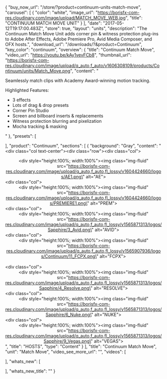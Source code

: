 {
  "buy_now_url": "/store/?product=continuum-units-match-move",
  "carousel": [
    {
      "color": "white",
      "image_url": "https://borisfx-com-res.cloudinary.com/image/upload/MATCH_MOVE_WEB.jpg",
      "title": "CONTINUUM MATCH MOVE UNIT"
    }
  ],
  "date": "2017-05-12T19:17:00.483Z",
  "store": true,
  "layout": "units",
  "description": "The Continuum Match Move Unit adds corner pin & witness protection plug-ins to Adobe After Effects, Adobe Premiere Pro, Avid Media Composer, and OFX hosts.",
  "download_url": "/downloads/?&product=Continuum",
  "key_color": "continuum",
  "overview": {
    "title": "Continuum Match Move",
    "video_url": "https://youtu.be/kAy1vevFCb8",
    "thumbnail_url": "https://borisfx-com-res.cloudinary.com/image/upload/q_auto,f_auto/v1606308109/products/Continuum/units/Match_Move.png",
    "content": "<p>Seamlessly match clips with Academy Award-winning motion tracking.</p><p>Highlighted Features:</p><ul><li>3 effects</li><li>Lots of drag & drop presets</li><li>Corner Pin Studio</li><li>Screen and billboard inserts & replacements</li><li>Witness protection blurring and pixelization</li><li>Mocha tracking & masking</li></ul></p>"
  },
  "presets": [

  ],
  "product": "Continuum",
  "sections": [
	{
      "background": "Gray",
      "content": "<div class=\"col text-center\"><div class=\"row\"><div class=\"col\"><span><center><div style=\"height:100%; width:100%\"><img class=\"img-fluid\" src=\"https://borisfx-com-res.cloudinary.com/image/upload/q_auto,f_auto,fl_lossy/v1604424660/logos/AE1.png\" alt=\"AE\"></div></center></div><div class=\"col\"><center><div style=\"height:100%; width:100%\"><img class=\"img-fluid\" src=\"https://borisfx-com-res.cloudinary.com/image/upload/q_auto,f_auto,fl_lossy/v1604424660/logos/PREMIERE1.png\" alt=\"PREM\"></div></center></span></div><div class=\"col\"><center><div style=\"height:100%; width:100%\"><img class=\"img-fluid\" src=\"https://borisfx-com-res.cloudinary.com/image/upload/q_auto,f_auto,fl_lossy/v1565871313/logos/Sapphire/3_Avid.png\" alt=\"AVID\"></div></center></div><div class=\"col\"><center><div style=\"height:100%; width:100%\"><img class=\"img-fluid\" src=\"https://borisfx-com-res.cloudinary.com/image/upload/q_auto,f_auto,fl_lossy/v1565907936/logos/Continuum/11_FCPX.png\" alt=\"FCPX\"></div></center></div><br><div class=\"col\"><center><div style=\"height:100%; width:100%\"><img class=\"img-fluid\" src=\"https://borisfx-com-res.cloudinary.com/image/upload/q_auto,f_auto,fl_lossy/v1565871313/logos/Sapphire/4_Resolve.png\" alt=\"RESOLVE\"></div></center></div><div class=\"col\"><center><div style=\"height:100%; width:100%\"><img class=\"img-fluid\" src=\"https://borisfx-com-res.cloudinary.com/image/upload/q_auto,f_auto,fl_lossy/v1565871313/logos/Sapphire/6_Nuke.png\" alt=\"NUKE\"></div></center></div><div class=\"col\"><center><div style=\"height:100%; width:100%\"><img class=\"img-fluid\" src=\"https://borisfx-com-res.cloudinary.com/image/upload/q_auto,f_auto,fl_lossy/v1565871313/logos/Sapphire/9_Vegas.png\" alt=\"VEGAS\"></div></center></div></div></div>",
	  "title": "HOSTS",
      "type": "Content"
    }
  ],
  "title": "Continuum Match Move",
  "unit": "Match Move",
  "video_see_more_url": "",
  "videos": [

  ],
  "whats_new": [

  ],
  "whats_new_title": ""
}
